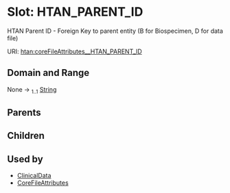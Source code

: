 
# Slot: HTAN_PARENT_ID

HTAN Parent ID - Foreign Key to parent entity (B for Biospecimen, D for data file)

URI: [htan:coreFileAttributes__HTAN_PARENT_ID](https://w3id.org/htan/coreFileAttributes__HTAN_PARENT_ID)


## Domain and Range

None &#8594;  <sub>1..1</sub> [String](types/String.md)

## Parents


## Children


## Used by

 * [ClinicalData](ClinicalData.md)
 * [CoreFileAttributes](CoreFileAttributes.md)
